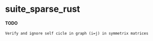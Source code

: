 # suite_sparse_rust



#### TODO
    Verify and ignore self cicle in graph (i=j) in symmetrix matrices

